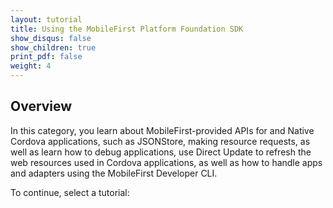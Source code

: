 ```yaml
---
layout: tutorial
title: Using the MobileFirst Platform Foundation SDK
show_disqus: false
show_children: true
print_pdf: false
weight: 4
---
```

## Overview
In this category, you learn about MobileFirst-provided APIs for and Native Cordova applications, such as JSONStore, making resource requests, as well as learn how to debug applications, use Direct Update to refresh the web resources used in Cordova applications, as well as how to handle apps and adapters using the MobileFirst Developer CLI.

To continue, select a tutorial:
